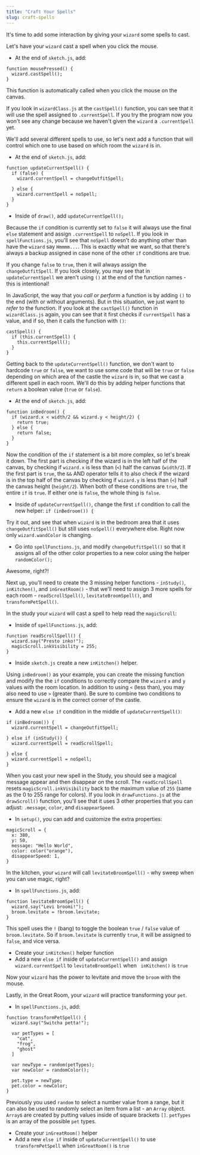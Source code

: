 ```yaml
---
title: "Craft Your Spells"
slug: craft-spells
---
```


It's time to add some interaction by giving your `wizard` some spells to cast.

Let's have your `wizard` cast a spell when you click the mouse.
- At the end of `sketch.js`, add:
```
function mousePressed() {
  wizard.castSpell();
}
```
This function is automatically called when you click the mouse on the canvas.

If you look in `wizardClass.js` at the `castSpell()` function, you can see that it will use the spell assigned to `.currentSpell`. If you try the program now you won't see any change because we haven't given the `wizard` a `.currentSpell` yet.

We'll add several different spells to use, so let's next add a function that will control which one to use based on which room the `wizard` is in.

- At the end of `sketch.js`, add:
```
function updateCurrentSpell() {
  if (false) {
    wizard.currentSpell = changeOutfitSpell;

  } else {
    wizard.currentSpell = noSpell;
  }
}
```
- Inside of `draw()`, add `updateCurrentSpell();`

Because the `if` condition is currently set to `false` it will always use the final `else` statement and assign `.currentSpell` to `noSpell`. If you look in `spellFunctions.js`, you'll see that `noSpell` doesn't do anything other than have the `wizard` say `Hmmmm...`. This is exactly what we want, so that there's always a backup assigned in case none of the other `if` conditions are true.

If you change `false` to `true`, then it will always assign the `changeOutfitSpell`. If you look closely, you may see that in `updateCurrentSpell` we aren't using `()` at the end of the function names - this is intentional!

In JavaScript, the way that you *call* or *perform* a function is by adding `()` to the end (with or without arguments). But in this situation, we just want to *refer* to the function. If you look at the `castSpell()` function in `wizardClass.js` again, you can see that it first checks if `currentSpell` has a value, and if so, then it calls the function with `()`:

```
castSpell() {
  if (this.currentSpell) {
    this.currentSpell();
  }
}
```

Getting back to the `updateCurrentSpell()` function, we don't want to hardcode `true` or `false`, we want to use some code that will be `true` or `false` depending on which area of the castle the `wizard` is in, so that we cast a different spell in each room. We'll do this by adding helper functions that `return` a boolean value (`true` or `false`).

- At the end of `sketch.js`, add:
```
function inBedroom() {
  if (wizard.x < width/2 && wizard.y < height/2) {
    return true;
  } else {
    return false;
  }
}
```
Now the condition of the `if` statement is a bit more complex, so let's break it down. The first part is checking if the wizard is in the left half of the canvas, by checking if `wizard.x` is less than (`<`) half the canvas (`width/2`). If the first part is `true`, the `&&` AND operator tells it to also check if the wizard is in the top half of the canvas by checking if `wizard.y` is less than (`<`) half the canvas height (`height/2`). When both of these conditions are `true`, the entire `if` is `true`. If either one is `false`, the whole thing is `false`.

- Inside of `updateCurrentSpell()`, change the first `if` condition to call the new helper: `if (inBedroom()) {`

Try it out, and see that when `wizard` is in the bedroom area that it uses `changeOutfitSpell()` but still uses `noSpell()` everywhere else. Right now only `wizard.wandColor` is changing.

- Go into `spellFunctions.js`, and modify `changeOutfitSpell()` so that it assigns all of the other color properties to a new color using the helper `randomColor();`

Awesome, right?!

Next up, you'll need to create the 3 missing helper functions - `inStudy()`, `inKitchen()`, and `inGreatRoom()` - that we'll need to assign 3 more spells for each room - `readScrollSpell()`, `levitateBroomSpell()`, and `transformPetSpell()`.

In the study your `wizard` will cast a spell to help read the `magicScroll`:
- Inside of `spellFunctions.js`, add:
```
function readScrollSpell() {
  wizard.say("Presto inko!");
  magicScroll.inkVisibility = 255;
}
```
- Inside `sketch.js` create a new `inKitchen()` helper.

Using `inBedroom()` as your example, you can create the missing function and modify the the `if` conditions to correctly compare the `wizard` `x` and `y` values with the room location. In addition to using `<` (less than), you may also need to use `>` (greater than). Be sure to combine two conditions to ensure the `wizard` is in the correct corner of the castle.

- Add a new `else if` condition in the middle of `updateCurrentSpell()`:
```
if (inBedroom()) {
  wizard.currentSpell = changeOutfitSpell;

} else if (inStudy()) {
  wizard.currentSpell = readScrollSpell;

} else {
  wizard.currentSpell = noSpell;
}
```

When you cast your new spell in the Study, you should see a magical message appear and then disappear on the scroll. The `readScrollSpell` resets `magicScroll.inkVisibility` back to the maximum value of `255` (same as the 0 to 255 range for colors). If you look in `drawFunctions.js` at the `drawScroll()` function, you'll see that it uses 3 other properties that you can adjust: `.message`, `color`, and `disappearSpeed`.

- In `setup()`, you can add and customize the extra properties:
```
magicScroll = {
  x: 380,
  y: 50,
  message: "Hello World",
  color: color("orange"),
  disappearSpeed: 1,
}
```

In the kitchen, your `wizard` will call `levitateBroomSpell()` - why sweep when you can use magic, right?
- In `spellFunctions.js`, add:
```
function levitateBroomSpell() {
  wizard.say("Levi broomi!");
  broom.levitate = !broom.levitate;
}
```
This spell uses the `!` (bang) to toggle the boolean `true` / `false` value of `broom.levitate`. So if `broom.levitate` is currently `true`, it will be assigned to `false`, and vice versa.

- Create your `inKitchen()` helper function
- Add a new `else if` inside of `updateCurrentSpell()` and assign `wizard.currentSpell` to `levitateBroomSpell` when `
inKitchen()` is `true`

Now your `wizard` has the power to levitate and move the `broom` with the mouse.

Lastly, in the Great Room, your `wizard` will practice transforming your `pet`.
- In `spellFunctions.js`, add:
```
function transformPetSpell() {
  wizard.say("Switcha petta!");

  var petTypes = [
    "cat",
    "frog",
    "ghost"
  ]

  var newType = random(petTypes);
  var newColor = randomColor();

  pet.type = newType;
  pet.color = newColor;
}
```

Previously you used `random` to select a number value from a range, but it can also be used to randomly select an item from a list - an `Array` object. `Array`s are created by putting values inside of square brackets `[]`. `petTypes` is an array of the possible `pet` types.

- Create your `inGreatRoom()` helper
- Add a new `else if` inside of `updateCurrentSpell()` to use `transformPetSpell` when `inGreatRoom()` is `true`
